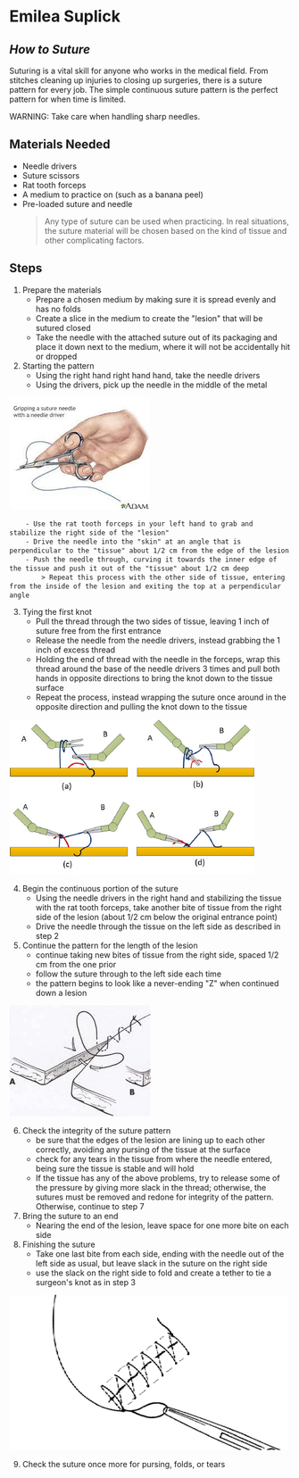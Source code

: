 # Emilea Suplick
## _How to Suture_


Suturing is a vital skill for anyone who works in the medical field. From stitches cleaning up injuries to closing up surgeries, there is a suture pattern for every job. The simple continuous suture pattern is the perfect pattern for when time is limited.

WARNING: Take care when handling sharp needles.


## Materials Needed

- Needle drivers
- Suture scissors
- Rat tooth forceps
- A medium to practice on (such as a banana peel)
- Pre-loaded suture and needle
    > Any type of suture can be used when practicing. In real situations, the suture material will be chosen based on the kind of tissue and other complicating factors.


## Steps
 1.  Prepare the materials
        - Prepare a chosen medium by making sure it is spread evenly and has no folds
        - Create a slice in the medium to create the "lesion" that will be sutured closed
        - Take the needle with the attached suture out of its packaging and place it down next to the medium, where it will not be accidentally hit or dropped
 2.  Starting the pattern
        - Using the right hand right hand hand, take the needle drivers
        - Using the drivers, pick up the needle in the middle of the metal

![Needle Drivers](drivers.jpg)

        - Use the rat tooth forceps in your left hand to grab and stabilize the right side of the "lesion"
        - Drive the needle into the "skin" at an angle that is perpendicular to the "tissue" about 1/2 cm from the edge of the lesion
        - Push the needle through, curving it towards the inner edge of the tissue and push it out of the "tissue" about 1/2 cm deep
            > Repeat this process with the other side of tissue, entering from the inside of the lesion and exiting the top at a perpendicular angle
3.  Tying the first knot
    -  Pull the thread through the two sides of tissue, leaving 1 inch of suture free from the first entrance
    -  Release the needle from the needle drivers, instead grabbing the 1 inch of excess thread
    -  Holding the end of thread with the needle in the forceps, wrap this thread around the base of the needle drivers 3 times and pull both hands in opposite directions to bring the knot down to the tissue surface
    -  Repeat the process, instead wrapping the suture once around in the opposite direction and pulling the knot down to the tissue

![surgeon's knot](surgeon.knot.png)

 4.  Begin the continuous portion of the suture
        - Using the needle drivers in the right hand and stabilizing the tissue with the rat tooth forceps, take another bite of tissue from the right side of the lesion (about 1/2 cm below the original entrance point)
        -  Drive the needle through the tissue on the left side as described in step 2
 5.  Continue the pattern for the length of the lesion
     - continue taking new bites of tissue from the right side, spaced 1/2 cm from the one prior
      - follow the suture through to the left side each time
      - the pattern begins to look like a never-ending "Z" when continued down a lesion
 
 ![pattern](continuous.pattern.jpg)
 
 6. Check the integrity of the suture pattern
      - be sure that the edges of the lesion are lining up to each other correctly, avoiding any pursing of the tissue at the surface
    - check for any tears in the tissue from where the needle entered, being sure the tissue is stable and will hold
    - If the tissue has any of the above problems, try to release some of the pressure by giving more slack in the thread; otherwise, the sutures must be removed and redone for integrity of the pattern. Otherwise, continue to step 7
 7. Bring the suture to an end
       - Nearing the end of the lesion, leave space for one more bite on each side
 8. Finishing the suture
       - Take one last bite from each side, ending with the needle out of the left side as usual, but leave slack in the suture on the right side
       - use the slack on the right side to fold and create a tether to tie a surgeon's knot as in step 3
 
 ![end](end.knot.png)
 
 9. Check the suture once more for pursing, folds, or tears


